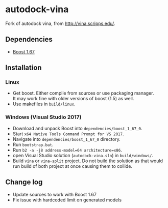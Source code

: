 # autodock-vina
Fork of autodock vina, from http://vina.scripps.edu/.

## Dependencies
*  [Boost 1.67](https://www.boost.org/doc/libs/1_67_0/) 

## Installation

### Linux
 * Get boost. Either compile from sources or use packaging manager.  
 It may work fine  with older versions of boost (1.5) as well.
 * Use makefiles in `build/linux`.

### Windows (Visual Studio 2017)
 * Download and unpack Boost into `dependencies/boost_1_67_0`.
 * Start `x64 Native Tools Command Prompt for VS 2017`.
 * Navigate into `dependencies/boost_1_67_0` directory.
 * Run `bootstrap.bat`.
 * Run `b2 -a -j8 address-model=64 architecture=x86`.
 * open Visual Studio solution (`autodock-vina.sln`) in `build/windows/`.
 * Build `vina` or `vina-split` project. Do not build the solution as that would run build of both project at once causing them to collide.

## Change log
 * Update sources to work with Boost 1.67
 * Fix issue with hardcoded limit on generated models
